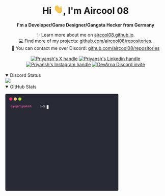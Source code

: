 <div align="center">
  <h1 align="center">Hi <img src="images/wave.gif" width="30px" height="30px">, I'm Aircool 08</h1>
  <b>I'm a Developer/Game Designer/Gangsta Hecker from Germany</b>
</div>

<div align="center">
   
  ✨ Learn more about me on [aircool08.github.io](https://aircool08.github.io). <br>
  💻 Find more of my projects: [github.com/aircool08/repositories](https://github.com/aircool08?tab=repositories). <br>
  💌 You can contact me over Discord: [github.com/aircool08/repositories](https://github.com/aircool08?tab=repositories)
</div>

<div align="center">
  <a href="https://twitter.com/oyepriyansh" target="blank"><img align="center" src="https://priyan.sh.gg/assets/github/readme/twitter.svg" alt="Priyansh's X handle" title="X"/></a>
  <a href="https://linkedin.com/in/oyepriyansh" target="blank"><img align="center" src="https://oyepriyansh.pages.dev/assets/github/readme/linkedin.svg" alt="Priyansh's Linkedin handle" title="Linkedin"/></a> 
  <a href="https://instagram.com/oyepriyansh" target="blank"><img align="center" src="https://oyepriyansh.pages.dev/assets/github/readme/instagram.svg" alt="Priyansh's Instagram handle" title="Instagram"/></a>
  <a href="https://discord.com/invite/AeAjegXn6D" target="blank"><img align="center" src="https://oyepriyansh.pages.dev/assets/github/readme/discord.svg" alt="DevArna Discord invite" title="Discord"/></a>
</div> 
<br>
  </div>
</details>


<details open>
  <summary>Discord Status</summary>
  <div>
    <a href="https://discord.com/users/779429650832031774" target="_blank">
      <img src="https://discord.c99.nl/widget/theme-3/779429650832031774.png" width="355px">
    </a> <br>
  </div>
</details><details open>
  <summary>GitHub Stats</summary>

  <a href="#"><img src="github_stats.svg" width="355px"></a><br>

</details>
</div>
